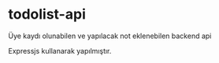 # todolist-api

Üye kaydı olunabilen ve yapılacak not eklenebilen backend api

Expressjs kullanarak yapılmıştır.
